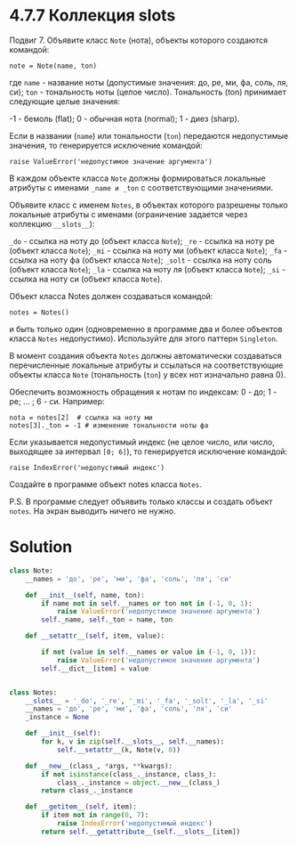 # 4.7.7 Коллекция __slots__

Подвиг 7. Объявите класс `Note` (нота), объекты которого создаются командой:

```
note = Note(name, ton)
```

где `name` - название ноты (допустимые значения: до, ре, ми, фа, соль, ля, си); `ton` - тональность ноты (целое число).
Тональность (ton) принимает следующие целые значения:

-1 - бемоль (flat);
0 - обычная нота (normal);
1 - диез (sharp).

Если в названии (`name`) или тональности (`ton`) передаются недопустимые значения, то генерируется исключение командой:

```
raise ValueError('недопустимое значение аргумента')
```

В каждом объекте класса `Note` должны формироваться локальные атрибуты с именами `_name и _ton` с соответствующими
значениями.

Объявите класс с именем `Notes`, в объектах которого разрешены только локальные атрибуты с именами (ограничение задается
через коллекцию `__slots__`):

`_do` - ссылка на ноту до (объект класса `Note`);
`_re` - ссылка на ноту ре (объект класса `Note`);
`_mi` - ссылка на ноту ми (объект класса `Note`);
`_fa` - ссылка на ноту фа (объект класса `Note`);
`_solt` - ссылка на ноту соль (объект класса `Note`);
`_la` - ссылка на ноту ля (объект класса `Note`);
`_si` - ссылка на ноту си (объект класса `Note`).

Объект класса Notes должен создаваться командой:

```
notes = Notes()
```

и быть только один (одновременно в программе два и более объектов класса `Notes` недопустимо). Используйте для этого
паттерн `Singleton`.

В момент создания объекта `Notes` должны автоматически создаваться перечисленные локальные атрибуты и ссылаться на
соответствующие объекты класса `Note` (тональность (`ton`) у всех нот изначально равна 0).

Обеспечить возможность обращения к нотам по индексам: 0 - до; 1 - ре; ... ; 6 - си. Например:

```
nota = notes[2]  # ссылка на ноту ми
notes[3]._ton = -1 # изменение тональности ноты фа
```

Если указывается недопустимый индекс (не целое число, или число, выходящее за интервал `[0; 6]`), то генерируется
исключение командой:

```
raise IndexError('недопустимый индекс')
```

Создайте в программе объект notes класса `Notes`.

P.S. В программе следует объявить только классы и создать объект `notes`. На экран выводить ничего не нужно.

# Solution

```python
class Note:
    __names = 'до', 'ре', 'ми', 'фа', 'соль', 'ля', 'си'

    def __init__(self, name, ton):
        if name not in self.__names or ton not in (-1, 0, 1):
            raise ValueError('недопустимое значение аргумента')
        self._name, self._ton = name, ton

    def __setattr__(self, item, value):

        if not (value in self.__names or value in (-1, 0, 1)):
            raise ValueError('недопустимое значение аргумента')
        self.__dict__[item] = value


class Notes:
    __slots__ = '_do', '_re', '_mi', '_fa', '_solt', '_la', '_si'
    __names = 'до', 'ре', 'ми', 'фа', 'соль', 'ля', 'си'
    _instance = None

    def __init__(self):
        for k, v in zip(self.__slots__, self.__names):
            self.__setattr__(k, Note(v, 0))

    def __new__(class_, *args, **kwargs):
        if not isinstance(class_._instance, class_):
            class_._instance = object.__new__(class_)
        return class_._instance

    def __getitem__(self, item):
        if item not in range(0, 7):
            raise IndexError('недопустимый индекс')
        return self.__getattribute__(self.__slots__[item])
```